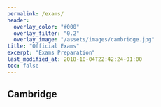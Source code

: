 ```yaml
---
permalink: /exams/
header:
  overlay_color: "#000"
  overlay_filter: "0.2"
  overlay_image: "/assets/images/cambridge.jpg"
title: "Official Exams"
excerpt: "Exams Preparation"
last_modified_at: 2018-10-04T22:42:24-01:00
toc: false
---
```


## Cambridge
